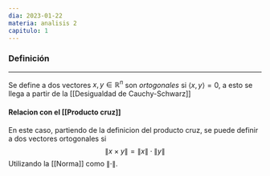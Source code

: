 ```yaml
---
dia: 2023-01-22
materia: analisis 2
capitulo: 1
---
```

### Definición
---
Se define a dos vectores $x, y \in \mathbb{R}^n$ son *ortogonales* si $\langle x, y \rangle = 0$, a esto se llega a partir de la [[Desigualdad de Cauchy-Schwarz]] 

#### Relacion con el [[Producto cruz]]
En este caso, partiendo de la definicion del producto cruz, se puede definir a dos vectores ortogonales si 
$$ \lVert x \times y \rVert = \lVert x \rVert \cdot \lVert y \rVert$$
Utilizando la [[Norma]] como $\lVert \cdot \rVert$.
